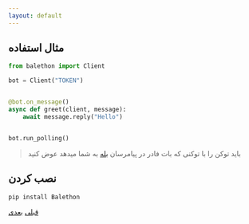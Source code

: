 ```yaml
---
layout: default
---
```


## مثال استفاده

```python
from balethon import Client

bot = Client("TOKEN")


@bot.on_message()
async def greet(client, message):
    await message.reply("Hello")


bot.run_polling()
```

> باید توکن را با توکنی که بات فادر در پیامرسان [بله](https://www.bale.ai/) به شما میدهد عوض کنید

## نصب کردن

```bash
pip install Balethon
```

[قبلی](./)
[بعدی](./client/Client.html)